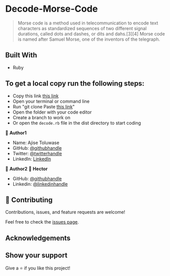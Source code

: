 # Decode-Morse-Code

>  Morse code is a method used in telecommunication to encode text characters as standardized sequences of two different signal durations, called dots and dashes, or dits and dahs.[3][4] Morse code is named after Samuel Morse, one of the inventors of the telegraph.

## Built With

- Ruby

## To get a local copy run the following steps:
- Copy this link [this link](https://github.com/Whoistolu/Decode-Morse-Code)
- Open your terminal or command line
- Run "git clone Paste [this link](https://github.com/Whoistolu/Decode-Morse-Code)"
- Open the folder with your code editor
- Create a branch to work on
- Or open the `decode.rb` file in the dist directory to start coding

👤 **Author1**

- Name: Ajise Toluwase
- GitHub: [@githubhandle](https://github.com/Whoistolu)
- Twitter: [@twitterhandle](https://twitter.com/Littletolu)
- LinkedIn: [LinkedIn](https://www.linkedin.com/in/toluwase-ajise-9b40411b2/)

👤 **Author2**
:bearded_person: **Hector**
  - GitHub: [@githubhandle](https://github.com/Hector096)
  - Linkedin: [@linkedinhandle](https://www.linkedin.com/in/hector096/)


## 🤝 Contributing

Contributions, issues, and feature requests are welcome!

Feel free to check the [issues page](https://github.com/Whoistolu/Decode-Morse-Code/issues).


## Acknowledgements

## Show your support

Give a ⭐️ if you like this project!

